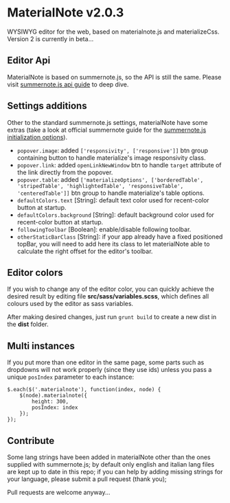 # MaterialNote v2.0.3

WYSIWYG editor for the web, based on materialnote.js and materializeCss.
Version 2 is currently in beta...



## Editor Api

MaterialNote is based on summernote.js, so the API is still the same.
Please visit [summernote.js api guide](http://summernote.org/deep-dive/) to deep dive.


## Settings additions

Other to the standard summernote.js settings, materialNote have some extras (take a look at official summernote guide for the [summernote.js initialization options](http://summernote.org/deep-dive/#initialization-options)).

- `popover.image`: added `['responsivity', ['responsive']]` btn group containing button to handle materialize's image responsivity class.
- `popover.link`: added `openLinkNewWindow` btn to handle `target` attribute of the link directly from the popover.
- `popover.table`: added `['materializeOptions', ['borderedTable', 'stripedTable', 'highlightedTable', 'responsiveTable', 'centeredTable']]` btn group to handle materialize's table options.
- `defaultColors.text` [String]: default text color used for recent-color button at startup.
- `defaultColors.background` [String]: default background color used for recent-color button at startup.
- `followingToolbar` [Boolean]: enable/disable following toolbar.
- `otherStaticBarClass` [String]: if your app already have a fixed positioned topBar, you will need to add here its class to let materialNote able to calculate the right offset for the editor's toolbar.


## Editor colors

If you wish to change any of the editor color, you can quickly achieve the desired result by editing file **src/sass/variables.scss**, which defines all colours used by the editor as sass variables.

After making desired changes, just run `grunt build` to create a new dist in the **dist** folder.


## Multi instances

If you put more than one editor in the same page, some parts such as dropdowns will not work properly (since they use ids) unless you pass a unique `posIndex` parameter to each instance:

```
$.each($('.materialnote'), function(index, node) {
    $(node).materialnote({
        height: 300,
        posIndex: index
    });
});
```


## Contribute

Some lang strings have been added in materialNote other than the ones supplied with summernote.js; by default only english and italian lang files are kept up to date in this repo; if you can help by adding missing strings for your language, please submit a pull request (thank you);

Pull requests are welcome anyway...
